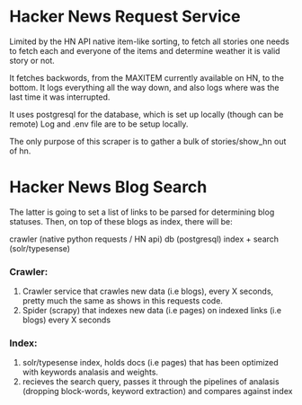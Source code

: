# Hacker News Request Service

Limited by the HN API native item-like sorting, to fetch all stories one needs to fetch 
each and everyone of the items and determine weather it is valid story or not.

It fetches backwords, from the MAXITEM currently available on HN, to the bottom. It logs everything all the way down,
and also logs where was the last time it was interrupted.

It uses postgresql for the database, which is set up locally (though can be remote)
Log and .env file are to be setup locally.

The only purpose of this scraper is to gather a bulk of stories/show_hn out of hn. 


# Hacker News Blog Search

The latter is going to set a list of links to be parsed for determining blog statuses. Then, on top of these blogs as index, there will be:

crawler (native python requests / HN api)
db (postgresql)
index + search (solr/typesense)

### Crawler:
1. Crawler service that crawles new data (i.e blogs), every X seconds, pretty much the same as shows in this requests code.
2. Spider (scrapy) that indexes new data (i.e pages) on indexed links (i.e blogs) every X seconds

### Index:
1. solr/typesense index, holds docs (i.e pages) that has been optimized with keywords analasis and weights.
2. recieves the search query, passes it through the pipelines of analasis (dropping block-words, keyword extraction) and compares against index
 
